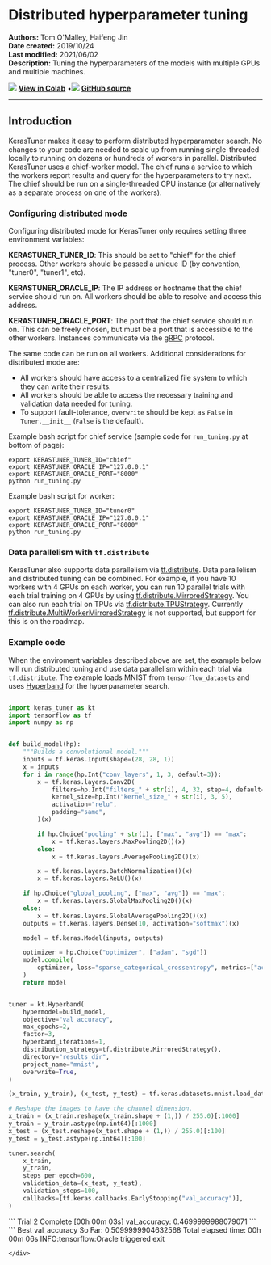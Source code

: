 # Distributed hyperparameter tuning

**Authors:** Tom O'Malley, Haifeng Jin<br>
**Date created:** 2019/10/24<br>
**Last modified:** 2021/06/02<br>
**Description:** Tuning the hyperparameters of the models with multiple GPUs and multiple machines.


<img class="k-inline-icon" src="https://colab.research.google.com/img/colab_favicon.ico"/> [**View in Colab**](https://colab.research.google.com/github/keras-team/keras-io/blob/master/guides/ipynb/keras_tuner/distributed_tuning.ipynb)  <span class="k-dot">•</span><img class="k-inline-icon" src="https://github.com/favicon.ico"/> [**GitHub source**](https://github.com/keras-team/keras-io/blob/master/guides/keras_tuner/distributed_tuning.py)



---
## Introduction

KerasTuner makes it easy to perform distributed hyperparameter search. No
changes to your code are needed to scale up from running single-threaded
locally to running on dozens or hundreds of workers in parallel. Distributed
KerasTuner uses a chief-worker model. The chief runs a service to which the
workers report results and query for the hyperparameters to try next. The chief
should be run on a single-threaded CPU instance (or alternatively as a separate
process on one of the workers).

### Configuring distributed mode

Configuring distributed mode for KerasTuner only requires setting three
environment variables:

**KERASTUNER_TUNER_ID**: This should be set to "chief" for the chief process.
Other workers should be passed a unique ID (by convention, "tuner0", "tuner1",
etc).

**KERASTUNER_ORACLE_IP**: The IP address or hostname that the chief service
should run on. All workers should be able to resolve and access this address.

**KERASTUNER_ORACLE_PORT**: The port that the chief service should run on. This
can be freely chosen, but must be a port that is accessible to the other
workers. Instances communicate via the [gRPC](https://www.grpc.io) protocol.

The same code can be run on all workers. Additional considerations for
distributed mode are:

- All workers should have access to a centralized file system to which they can
write their results.
- All workers should be able to access the necessary training and validation
data needed for tuning.
- To support fault-tolerance, `overwrite` should be kept as `False` in
`Tuner.__init__` (`False` is the default).

Example bash script for chief service (sample code for `run_tuning.py` at
bottom of page):

```
export KERASTUNER_TUNER_ID="chief"
export KERASTUNER_ORACLE_IP="127.0.0.1"
export KERASTUNER_ORACLE_PORT="8000"
python run_tuning.py
```

Example bash script for worker:

```
export KERASTUNER_TUNER_ID="tuner0"
export KERASTUNER_ORACLE_IP="127.0.0.1"
export KERASTUNER_ORACLE_PORT="8000"
python run_tuning.py
```

### Data parallelism with `tf.distribute`

KerasTuner also supports data parallelism via
[tf.distribute](https://www.tensorflow.org/tutorials/distribute/keras). Data
parallelism and distributed tuning can be combined. For example, if you have 10
workers with 4 GPUs on each worker, you can run 10 parallel trials with each
trial training on 4 GPUs by using
[tf.distribute.MirroredStrategy](
https://www.tensorflow.org/api_docs/python/tf/distribute/MirroredStrategy).
You can also run each trial on TPUs via
[tf.distribute.TPUStrategy](
https://www.tensorflow.org/api_docs/python/tf/distribute/experimental/TPUStrategy).
Currently
[tf.distribute.MultiWorkerMirroredStrategy](
https://www.tensorflow.org/api_docs/python/tf/distribute/experimental/MultiWorkerMirroredStrategy)
is not supported, but support for this is on the roadmap.


### Example code

When the enviroment variables described above are set, the example below will
run distributed tuning and use data parallelism within each trial via
`tf.distribute`. The example loads MNIST from `tensorflow_datasets` and uses
[Hyperband](https://arxiv.org/pdf/1603.06560.pdf) for the hyperparameter
search.


```python

import keras_tuner as kt
import tensorflow as tf
import numpy as np


def build_model(hp):
    """Builds a convolutional model."""
    inputs = tf.keras.Input(shape=(28, 28, 1))
    x = inputs
    for i in range(hp.Int("conv_layers", 1, 3, default=3)):
        x = tf.keras.layers.Conv2D(
            filters=hp.Int("filters_" + str(i), 4, 32, step=4, default=8),
            kernel_size=hp.Int("kernel_size_" + str(i), 3, 5),
            activation="relu",
            padding="same",
        )(x)

        if hp.Choice("pooling" + str(i), ["max", "avg"]) == "max":
            x = tf.keras.layers.MaxPooling2D()(x)
        else:
            x = tf.keras.layers.AveragePooling2D()(x)

        x = tf.keras.layers.BatchNormalization()(x)
        x = tf.keras.layers.ReLU()(x)

    if hp.Choice("global_pooling", ["max", "avg"]) == "max":
        x = tf.keras.layers.GlobalMaxPooling2D()(x)
    else:
        x = tf.keras.layers.GlobalAveragePooling2D()(x)
    outputs = tf.keras.layers.Dense(10, activation="softmax")(x)

    model = tf.keras.Model(inputs, outputs)

    optimizer = hp.Choice("optimizer", ["adam", "sgd"])
    model.compile(
        optimizer, loss="sparse_categorical_crossentropy", metrics=["accuracy"]
    )
    return model


tuner = kt.Hyperband(
    hypermodel=build_model,
    objective="val_accuracy",
    max_epochs=2,
    factor=3,
    hyperband_iterations=1,
    distribution_strategy=tf.distribute.MirroredStrategy(),
    directory="results_dir",
    project_name="mnist",
    overwrite=True,
)

(x_train, y_train), (x_test, y_test) = tf.keras.datasets.mnist.load_data()

# Reshape the images to have the channel dimension.
x_train = (x_train.reshape(x_train.shape + (1,)) / 255.0)[:1000]
y_train = y_train.astype(np.int64)[:1000]
x_test = (x_test.reshape(x_test.shape + (1,)) / 255.0)[:100]
y_test = y_test.astype(np.int64)[:100]

tuner.search(
    x_train,
    y_train,
    steps_per_epoch=600,
    validation_data=(x_test, y_test),
    validation_steps=100,
    callbacks=[tf.keras.callbacks.EarlyStopping("val_accuracy")],
)
```

<div class="k-default-codeblock">
```
Trial 2 Complete [00h 00m 03s]
val_accuracy: 0.4699999988079071
```
</div>
    
<div class="k-default-codeblock">
```
Best val_accuracy So Far: 0.5099999904632568
Total elapsed time: 00h 00m 06s
INFO:tensorflow:Oracle triggered exit

```
</div>